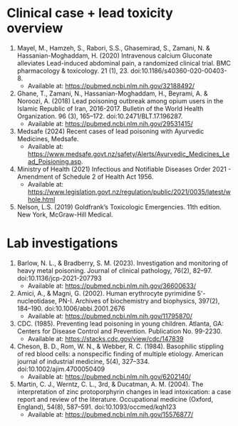 # Clinical case + lead toxicity overview
1. Mayel, M., Hamzeh, S., Rabori, S.S., Ghasemirad, S., Zamani, N. & Hassanian-Moghaddam, H. (2020) Intravenous calcium Gluconate alleviates Lead-induced abdominal pain, a randomized clinical trial. BMC pharmacology & toxicology. 21 (1), 23. doi:10.1186/s40360-020-00403-8.
    - Available at: https://pubmed.ncbi.nlm.nih.gov/32188492/
2. Ghane, T., Zamani, N., Hassanian-Moghaddam, H., Beyrami, A. & Noroozi, A. (2018) Lead poisoning outbreak among opium users in the Islamic Republic of Iran, 2016-2017. Bulletin of the World Health Organization. 96 (3), 165–172. doi:10.2471/BLT.17.196287.
    - Available at: https://pubmed.ncbi.nlm.nih.gov/29531415/
3. Medsafe (2024) Recent cases of lead poisoning with Ayurvedic Medicines, Medsafe.
    - Available at: https://www.medsafe.govt.nz/safety/Alerts/Ayurvedic_Medicines_Lead_Poisioning.asp. 
4. Ministry of Health (2021) Infectious and Notifiable Diseases Order 2021 - Amendment of Schedule 2 of Health Act 1956.
    - Available at: https://www.legislation.govt.nz/regulation/public/2021/0035/latest/whole.html
5. Nelson, L.S. (2019) Goldfrank’s Toxicologic Emergencies. 11th edition. New York, McGraw-Hill Medical.

# Lab investigations
1. Barlow, N. L., & Bradberry, S. M. (2023). Investigation and monitoring of heavy metal poisoning. Journal of clinical pathology, 76(2), 82–97. doi:10.1136/jcp-2021-207793
    - Available at: https://pubmed.ncbi.nlm.nih.gov/36600633/
2. Amici, A., & Magni, G. (2002). Human erythrocyte pyrimidine 5'-nucleotidase, PN-I. Archives of biochemistry and biophysics, 397(2), 184–190. doi:10.1006/abbi.2001.2676
    - Available at: https://pubmed.ncbi.nlm.nih.gov/11795870/
3. CDC. (1985). Preventing lead poisoning in young children. Atlanta, GA: Centers for Disease Control and Prevention. Publication No. 99-2230.
    - Available at: https://stacks.cdc.gov/view/cdc/147839
4. Cheson, B. D., Rom, W. N., & Webber, R. C. (1984). Basophilic stippling of red blood cells: a nonspecific finding of multiple etiology. American journal of industrial medicine, 5(4), 327–334. doi:10.1002/ajim.4700050409
    - Available at: https://pubmed.ncbi.nlm.nih.gov/6202140/
5. Martin, C. J., Werntz, C. L., 3rd, & Ducatman, A. M. (2004). The interpretation of zinc protoporphyrin changes in lead intoxication: a case report and review of the literature. Occupational medicine (Oxford, England), 54(8), 587–591. doi:10.1093/occmed/kqh123
    - Available at: https://pubmed.ncbi.nlm.nih.gov/15576877/
